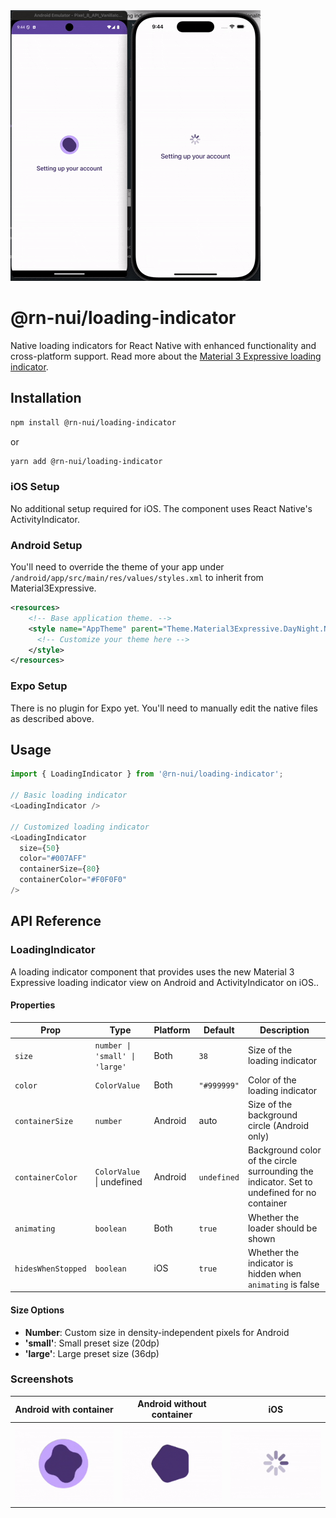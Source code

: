 <img alt="cover" src="./screenshots/cover.gif" />

# @rn-nui/loading-indicator

Native loading indicators for React Native with enhanced functionality and cross-platform support. Read more about the [Material 3 Expressive loading indicator](https://m3.material.io/components/loading-indicator/overview).

## Installation

```bash
npm install @rn-nui/loading-indicator
```

or

```bash
yarn add @rn-nui/loading-indicator
```

### iOS Setup

No additional setup required for iOS. The component uses React Native's ActivityIndicator.

### Android Setup

You'll need to override the theme of your app under `/android/app/src/main/res/values/styles.xml` to inherit from Material3Expressive.

```xml
<resources>
    <!-- Base application theme. -->
    <style name="AppTheme" parent="Theme.Material3Expressive.DayNight.NoActionBar">
      <!-- Customize your theme here -->
    </style>
</resources>
```

### Expo Setup

There is no plugin for Expo yet. You'll need to manually edit the native files as described above.

## Usage

```typescript
import { LoadingIndicator } from '@rn-nui/loading-indicator';

// Basic loading indicator
<LoadingIndicator />

// Customized loading indicator
<LoadingIndicator
  size={50}
  color="#007AFF"
  containerSize={80}
  containerColor="#F0F0F0"
/>
```

## API Reference

### LoadingIndicator

A loading indicator component that provides uses the new Material 3 Expressive loading indicator view on Android and ActivityIndicator on iOS..

#### Properties

| Prop               | Type                           | Platform | Default     | Description                                               |
| ------------------ | ------------------------------ | -------- | ----------- | --------------------------------------------------------- |
| `size`             | `number \| 'small' \| 'large'` | Both     | `38`        | Size of the loading indicator                             |
| `color`            | `ColorValue`                   | Both     | `"#999999"` | Color of the loading indicator                            |
| `containerSize`    | `number`                       | Android  | auto        | Size of the background circle (Android only)              |
| `containerColor`   | `ColorValue` \| undefined                  | Android  | `undefined` | Background color of the circle surrounding the indicator. Set to undefined for no container  |
| `animating`        | `boolean`                      | Both     | `true`      | Whether the loader should be shown                        |
| `hidesWhenStopped` | `boolean`                      | iOS      | `true`      | Whether the indicator is hidden when `animating` is false |


#### Size Options

- **Number**: Custom size in density-independent pixels for Android
- **'small'**: Small preset size (20dp)
- **'large'**: Large preset size (36dp)

### Screenshots

| Android with container                                       | Android without container                                    | iOS                                                      |
| ------------------------------------------------------------ | ------------------------------------------------------------ | -------------------------------------------------------- |
| <img src="./screenshots/android-container.gif" width="200"/> | <img src="./screenshots/android-indicator.gif" width="200"/> | <img src="./screenshots/ios-indicator.gif" width="200"/> |
